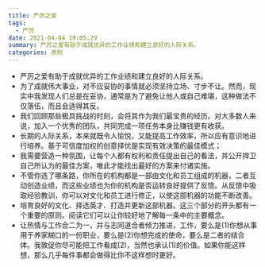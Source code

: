 ```yaml
---
title: 严厉之爱
tags:
  - 严厉
date: 2021-04-04 19:05:29
summary: 严厉之爱有助于成就优异的工作业绩和建立良好的人际关系。
categories: 原则
---
```


- 严厉之爱有助于成就优异的工作业绩和建立良好的人际关系。
- 为了成就伟大事业，对不应妥协的事情就必须坚持立场、寸步不让。然而，现实中我发现人们总是在妥协，通常是为了避免让他人或自己难堪，这种做法不仅落伍，而且会适得其反。
- 我们回顾那些极具挑战的时刻，会将其作为我们最宝贵的经历。对大多数人来说，加入一个优秀的团队，共同完成一项任务本身比赚钱更有收获。
- 长期的人际关系，本来就既令人愉悦，又能提高工作效率，所以应有意识地进行培养。基于可信度加权的创意择优是实现有效决策的最佳模式；
- 我需要营造一种氛围，让每个人都有权利和责任提出自己的看法，并公开捍卫自己所认为的最佳方案，唯此才能找出最好的方案来付诸实施。
- 不管你选了哪条路，你所在的机构都是一部由文化和员工组成的机器，二者互动创造业绩，而这些业绩也为你的机构是否运转良好提供了反馈。从反馈中吸取经验教训，你可以对文化和员工进行修正，以使这部机器的功能不断改善。
- 培育良好的文化、择选英才、打造并更新这部机器。这三个部分的开头都有一个重要的原则。阅读它们可以让你较好地了解每一条中的主要概念。
- 让热情与工作合二为一，并与志同道合者倾力推进，工作，要么是(1)你想从事用于养家糊口的一份职业，要么是(2)你想完成的使命，要么是二者的结合体。我敦促你尽可能把工作看成(2)，当然也承认(1)的价值。如果你能这样想，那么几乎每件事都会做得比你不这样想时更好。
